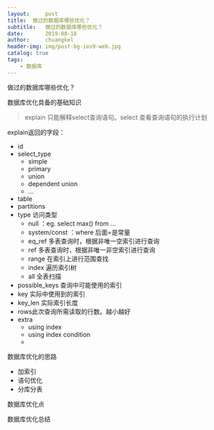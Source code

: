 ```yaml
---
layout:     post
title:	做过的数据库哪些优化？
subtitle: 	做过的数据库哪些优化？
date:       2019-08-18
author:     chuangkel
header-img: img/post-bg-ios9-web.jpg
catalog: true
tags:
    - 数据库
---
```


做过的数据库哪些优化？

数据库优化具备的基础知识
> explain 只能解释select查询语句。select 查看查询语句的执行计划

explain返回的字段：

* id 
* select_type
  * simple
  * primary
  * union
  * dependent union
  * ...
* table
* partitions
* type 访问类型
  * null ：eg. select max() from ...
  * system/const ：where 后面=是常量
  * eq_ref 多表查询时，根据非唯一空索引进行查询
  * ref 多表查询时，根据非唯一非空索引进行查询
  * range 在索引上进行范围查找
  * index 遍历索引树
  * all 全表扫描
* possible_keys 查询中可能使用的索引
* key 实际中使用到的索引
* key_len 实际索引长度
* rows此次查询所需读取的行数。越小越好
* extra 
  * using index
  * using index condition
  * 

数据库优化的思路
* 加索引
* 语句优化
* 分库分表


数据库优化点

数据库优化总结
